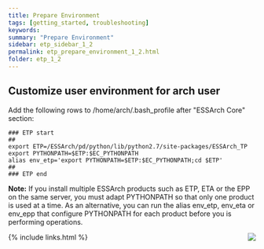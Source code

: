```yaml
---
title: Prepare Environment
tags: [getting_started, troubleshooting]
keywords:
summary: "Prepare Environment"
sidebar: etp_sidebar_1_2
permalink: etp_prepare_environment_1_2.html
folder: etp_1_2
---
```


## Customize user environment for arch user

Add the following rows to /home/arch/.bash_profile after "ESSArch Core" section:

    ### ETP start
    ##
    export ETP=/ESSArch/pd/python/lib/python2.7/site-packages/ESSArch_TP
    export PYTHONPATH=$ETP:$EC_PYTHONPATH
    alias env_etp='export PYTHONPATH=$ETP:$EC_PYTHONPATH;cd $ETP'
    ##
    ### ETP end

**Note:** If you install multiple ESSArch products such as ETP, ETA or the EPP on the same server, you must adapt PYTHONPATH so that only one product is used at a time. As an alternative, you can run the alias env_etp, env_eta or env_epp that configure PYTHONPATH for each product before you is performing operations.

[<img align="right" src="images/n.png">](etp_install_1_2.html)
{% include links.html %}
